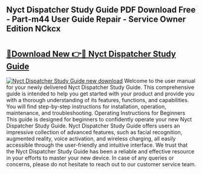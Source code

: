 ## Nyct Dispatcher Study Guide PDF Download Free - Part-m44 User Guide Repair - Service Owner Edition NCkcx

# <h2><a href="http://bc84105.oget.top/?id=Nyct+Dispatcher+Study+Guide">🔗Download New 👉🔴 Nyct Dispatcher Study Guide</a></h2>

[![Nyct Dispatcher Study Guide new download](https://i.imgur.com/5g1atiW.png)](http://bc84105.oget.top/?id=Nyct+Dispatcher+Study+Guide)
Welcome to the user manual for your newly delivered Nyct Dispatcher Study Guide. This comprehensive guide is intended to help you get started with your product and provide you with a thorough understanding of its features, functions, and capabilities. You will find step-by-step instructions for installation, operation, maintenance, and troubleshooting. Operating Instructions for Beginners This guide is designed for beginners to confidently operate your new Nyct Dispatcher Study Guide. Nyct Dispatcher Study Guide offers users an impressive collection of advanced features, such as facial recognition, augmented reality, voice activation, and wireless charging, all easily accessible through the user-friendly and intuitive interface. We trust that the Nyct Dispatcher Study Guide has been a reliable and effective resource in your efforts to master your new device. In case of any queries or concerns, please do not hesitate to reach out to our customer service team.
